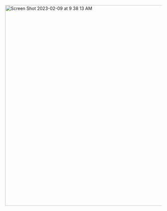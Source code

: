 
<img width="645" alt="Screen Shot 2023-02-09 at 9 38 13 AM" src="https://user-images.githubusercontent.com/89482109/217881963-486e69ab-206b-4009-b19d-e53705a44841.png">
